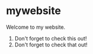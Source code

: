 # mywebsite

Welcome to my website.

1. Don't forget to check this out!
2. Don't forget to check that out!
